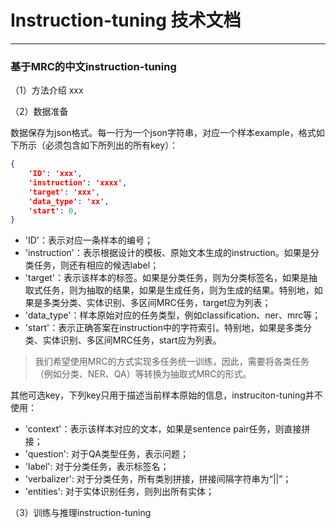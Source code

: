 # Instruction-tuning 技术文档

______________________________________________________________________

### 基于MRC的中文instruction-tuning

（1）方法介绍
xxx

（2）数据准备

数据保存为json格式。每一行为一个json字符串，对应一个样本example，格式如下所示（必须包含如下所列出的所有key）：

```json
{
    'ID': 'xxx',
    'instruction': 'xxxx',
    'target': 'xxx',
    'data_type': 'xx',
    'start': 0,
}
```

- 'ID'：表示对应一条样本的编号；
- 'instruction'：表示根据设计的模板、原始文本生成的instruction。如果是分类任务，则还有相应的候选label；
- 'target'：表示该样本的标签。如果是分类任务，则为分类标签名，如果是抽取式任务，则为抽取的结果，如果是生成任务，则为生成的结果。特别地，如果是多类分类、实体识别、多区间MRC任务，target应为列表；
- 'data_type'：样本原始对应的任务类型，例如classification、ner、mrc等；
- 'start'：表示正确答案在instruction中的字符索引。特别地，如果是多类分类、实体识别、多区间MRC任务，start应为列表。

> 我们希望使用MRC的方式实现多任务统一训练，因此，需要将各类任务（例如分类、NER、QA）等转换为抽取式MRC的形式。

其他可选key，下列key只用于描述当前样本原始的信息，instruciton-tuning并不使用：

- 'context'：表示该样本对应的文本，如果是sentence pair任务，则直接拼接；
- 'question': 对于QA类型任务，表示问题；
- 'label': 对于分类任务，表示标签名；
- 'verbalizer': 对于分类任务，所有类别拼接，拼接间隔字符串为“||”；
- 'entities': 对于实体识别任务，则列出所有实体；

（3）训练与推理instruction-tuning
